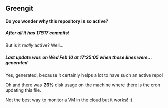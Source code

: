 ## Greengit

#### Do you wonder why this repository is so active?

##### After all it has 17517 commits!

But is it *really* active? Well...

##### Last update was on Wed Feb 10 at 17:25:05 when those lines were... generated

Yes, generated, because it certainly helps a lot to have such an active repo!

Oh and there was **26%** disk usage on the machine
where there is the cron updating this file.

Not the best way to monitor a VM in the cloud but it works! :)
